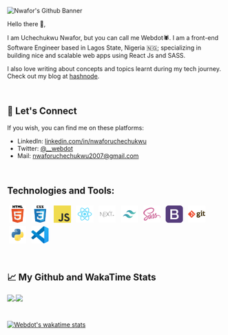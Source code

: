 ![Nwafor's Github Banner](https://res.cloudinary.com/webdot/image/upload/v1616273413/twitter-banner_1_eimahk.png)

Hello there :wave:,

I am Uchechukwu Nwafor, but you can call me Webdot:spider:. I am a front-end Software Engineer based in Lagos State, Nigeria :nigeria:; specializing in building nice and scalable web apps using React Js and SASS.

I also love writing about concepts and topics learnt during my tech journey. Check out my blog at [hashnode](https://blog.uchechukwunwafor.codes/).

&nbsp;

## :handshake:   Let's Connect
If you wish, you can find me on these platforms:

- LinkedIn: [linkedin.com/in/nwaforuchechukwu](https://linkedin.com/in/nwaforuchechukwu)
- Twitter: [@__webdot](https://twitter.com/__webdot)
- Mail: nwaforuchechukwu2007@gmail.com

&nbsp;

## Technologies and Tools:
<p align="left">
<img src="https://raw.githubusercontent.com/github/explore/80688e429a7d4ef2fca1e82350fe8e3517d3494d/topics/html/html.png" alt="html" height="40" style="vertical-align:top; margin:4px">
<img src="https://raw.githubusercontent.com/github/explore/80688e429a7d4ef2fca1e82350fe8e3517d3494d/topics/css/css.png" alt="css" height="40" style="vertical-align:top; margin:4px">
<img src="https://raw.githubusercontent.com/github/explore/80688e429a7d4ef2fca1e82350fe8e3517d3494d/topics/javascript/javascript.png" alt="Javascript" height="40" style="vertical-align:top; margin:4px">
<img src="https://raw.githubusercontent.com/github/explore/80688e429a7d4ef2fca1e82350fe8e3517d3494d/topics/react/react.png" alt="React js" height="40" style="vertical-align:top; margin:4px">
 <img src="https://raw.githubusercontent.com/github/explore/80688e429a7d4ef2fca1e82350fe8e3517d3494d/topics/Nextjs/Nextjs.png" alt="Next js" height="40" style="vertical-align:top; margin:4px">
<img src="https://raw.githubusercontent.com/github/explore/80688e429a7d4ef2fca1e82350fe8e3517d3494d/topics/tailwind/tailwind.png" alt="Next js" height="40" style="vertical-align:top; margin:4px">
<img src="https://raw.githubusercontent.com/github/explore/80688e429a7d4ef2fca1e82350fe8e3517d3494d/topics/sass/sass.png" alt="sass" height="40" style="vertical-align:top; margin:4px">
<img src="https://raw.githubusercontent.com/github/explore/80688e429a7d4ef2fca1e82350fe8e3517d3494d/topics/bootstrap/bootstrap.png" alt="bootstrap" height="40" style="vertical-align:top; margin:4px">
<img src="https://raw.githubusercontent.com/github/explore/80688e429a7d4ef2fca1e82350fe8e3517d3494d/topics/git/git.png" alt="git" height="40" style="vertical-align:top; margin:4px">
<img src="https://raw.githubusercontent.com/github/explore/80688e429a7d4ef2fca1e82350fe8e3517d3494d/topics/python/python.png" alt="Python" height="40" style="vertical-align:top; margin:4px">
<img src="https://raw.githubusercontent.com/github/explore/80688e429a7d4ef2fca1e82350fe8e3517d3494d/topics/visual-studio-code/visual-studio-code.png" alt="VS Code" height="40" style="vertical-align:top; margin:4px">
</p>

&nbsp;

## :chart_with_upwards_trend:   My Github and WakaTime Stats
<a href="#">
  <img align="center" src="https://github-readme-stats.vercel.app/api?username=webdott&show_icons=true&theme=radical&border_radius=10" />
</a>
<a href="#">
  <img align="center" src="https://github-readme-stats.vercel.app/api/top-langs/?username=webdott&theme=radical&border_radius=10" />
</a>

&nbsp;

[![Webdot's wakatime stats](https://github-readme-stats.vercel.app/api/wakatime?username=webdot&theme=radical&border_radius=10)](#)
